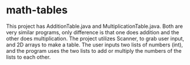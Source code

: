 # math-tables

This project has AdditionTable.java and MultiplicationTable.java. Both are very similar programs, only difference is that one does addition and the other does multiplication. The project utilizes Scanner, to grab user input, and 2D arrays to make a table. The user inputs two lists of numbers (int), and the program uses the two lists to add or multiply the numbers of the lists to each other.
